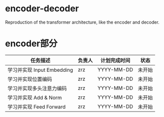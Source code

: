 # encoder-decoder
Reproduction of the transformer architecture, like the encoder and decoder. 


# encoder部分
| **任务描述**                | **负责人** | **计划完成时间** | **状态**   |
|-----------------------------|------------|------------------|------------|
| 学习并实现 Input Embedding  | zrz        | YYYY-MM-DD       | 未开始     |
| 学习并实现位置编码          | zrz        | YYYY-MM-DD       | 未开始     |
| 学习并实现多头注意力编码    | zrz        | YYYY-MM-DD       | 未开始     |
| 学习并实现 Add & Norm       | zrz        | YYYY-MM-DD       | 未开始     |
| 学习并实现 Feed Forward     | zrz        | YYYY-MM-DD       | 未开始     |
